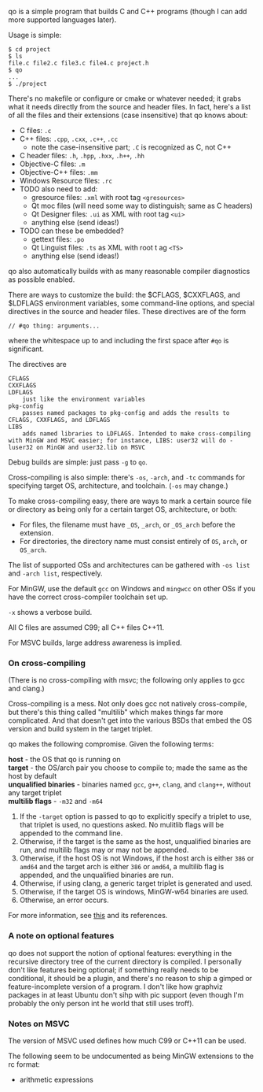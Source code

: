 qo is a simple program that builds C and C++ programs (though I can add more supported languages later).

Usage is simple:

```
$ cd project
$ ls
file.c file2.c file3.c file4.c project.h
$ qo
...
$ ./project
```

There's no makefile or configure or cmake or whatever needed; it grabs what it needs directly from the source and header files. In fact, here's a list of all the files and their extensions (case insensitive) that qo knows about:

* C files: `.c`
* C++ files: `.cpp`, `.cxx`, `.c++`, `.cc`
	* note the case-insensitive part; `.C` is recognized as C, not C++
* C header files: `.h`, `.hpp`, `.hxx`, `.h++`, `.hh`
* Objective-C files: `.m`
* Objective-C++ files: `.mm`
* Windows Resource files: `.rc`
* TODO also need to add:
	* gresource files: `.xml` with root tag `<gresources>`
	* Qt moc files (will need some way to distinguish; same as C headers)
	* Qt Designer files: `.ui` as XML with root tag `<ui>`
	* anything else (send ideas!)
* TODO can these be embedded?
	* gettext files: `.po`
	* Qt Linguist files: `.ts` as XML with root t ag `<TS>`
	* anything else (send ideas!)

qo also automatically builds with as many reasonable compiler diagnostics as possible enabled.

There are ways to customize the build: the $CFLAGS, $CXXFLAGS, and $LDFLAGS environment variables, some command-line options, and special directives in the source and header files. These directives are of the form

```
// #qo thing: arguments...
```

where the whitespace up to and including the first space after `#qo` is significant.

The directives are

```
CFLAGS
CXXFLAGS
LDFLAGS
	just like the environment variables
pkg-config
	passes named packages to pkg-config and adds the results to CFLAGS, CXXFLAGS, and LDFLAGS
LIBS
	adds named libraries to LDFLAGS. Intended to make cross-compiling with MinGW and MSVC easier; for instance, LIBS: user32 will do -luser32 on MinGW and user32.lib on MSVC
```

Debug builds are simple: just pass `-g` to `qo`.

Cross-compiling is also simple: there's `-os`, `-arch`, and `-tc` commands for specifying target OS, architecture, and toolchain. (`-os` may change.)

To make cross-compiling easy, there are ways to mark a certain source file or directory as being only for a certain target OS, architecture, or both:

- For files, the filename must have `_OS`, `_arch`, or `_OS_arch` before the extension.
- For directories, the directory name must consist entirely of `OS`, `arch`, or `OS_arch`.

The list of supported OSs and architectures can be gathered with `-os list` and `-arch list`, respectively.

For MinGW, use the default `gcc` on Windows and `mingwcc` on other OSs if you have the correct cross-compiler toolchain set up.

`-x` shows a verbose build.

All C files are assumed C99; all C++ files C++11.

For MSVC builds, large address awareness is implied.

### On cross-compiling
(There is no cross-compiling with msvc; the following only applies to gcc and clang.)

Cross-compiling is a mess. Not only does gcc not natively cross-compile, but there's this thing called "multilib" which makes things far more complicated. And that doesn't get into the various BSDs that embed the OS version and build system in the target triplet.

qo makes the following compromise. Given the following terms:

**host** - the OS that qo is running on<br>
**target** - the OS/arch pair you choose to compile to; made the same as the host by default<br>
**unqualified binaries** - binaries named `gcc`, `g++`, `clang`, and `clang++`, without any target triplet<br>
**multilib flags** - `-m32` and `-m64`

1. If the `-target` option is passed to qo to explicitly specify a triplet to use, that triplet is used, no questions asked. No mulitlib flags will be appended to the command line.
2. Otherwise, if the target is the same as the host, unqualified binaries are run, and multilib flags may or may not be appended.
3. Otherwise, if the host OS is not Windows, if the host arch is either `386` or `amd64` and the target arch is either `386` or `amd64`, a multilib flag is appended, and the unqualified binaries are run.
4. Otherwise, if using clang, a generic target triplet is generated and used.
5. Otherwise, if the target OS is windows, MinGW-w64 binaries are used.
6. Otherwise, an error occurs.

For more information, see [this](http://stackoverflow.com/a/26101710/3408572) and its references.

### A note on optional features
qo does not support the notion of optional features: everything in the recursive directory tree of the current directory is compiled. I personally don't like features being optional; if something really needs to be conditional, it should be a plugin, and there's no reason to ship a gimped or feature-incomplete version of a program. I don't like how graphviz packages in at least Ubuntu don't sihp with pic support (even though I'm probably the only person int he world that still uses troff).

### Notes on MSVC
The version of MSVC used defines how much C99 or C++11 can be used.

The following seem to be undocumented as being MinGW extensions to the rc format:
- arithmetic expressions
